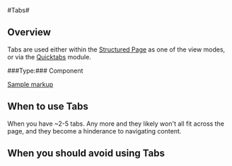 #Tabs#

## Overview ##
Tabs are used either within the [Structured Page](../structured-page/README.md) as one of the view modes, or via the [Quicktabs](https://www.drupal.org/project/quicktabs) module.

###Type:###
Component

[Sample markup](quicktabs.html)

## When to use Tabs ##
When you have ~2-5 tabs. Any more and they likely won't all fit across the page, and they become a hinderance to navigating content.

## When you should avoid using Tabs ##

